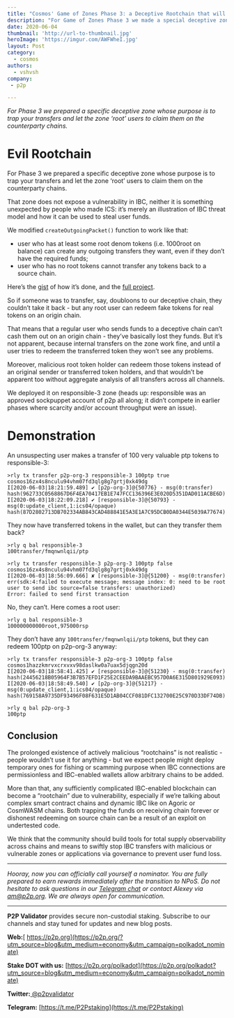 ```yaml
---
title: "Cosmos' Game of Zones Phase 3: a Deceptive Rootchain that will trap your tokens"
description: "For Game of Zones Phase 3 we made a special deceptive zone to demonstrate IBC threat models"
date: 2020-06-04
thumbnail: 'http://url-to-thumbnail.jpg'
heroImage: 'https://imgur.com/AWFWheI.jpg'
layout: Post
category:
  - cosmos
authors:
  - vshvsh
company:
 - p2p

---
```


*For Phase 3 we prepared a specific deceptive zone whose purpose is to trap your transfers and let the zone ‘root’ users to claim them on the counterparty chains.* 


# Evil Rootchain

For Phase 3 we prepared a specific deceptive zone whose purpose is to trap your transfers and let the zone ‘root’ users to claim them on the counterparty chains.

That zone does not expose a vulnerability in IBC, neither it is something unexpected by people who made ICS: it’s merely an illustration of IBC threat model and how it can be used to steal user funds.

We modified `createOutgoingPacket()` function to work like that:
- user who has at least some root denom tokens (i.e. 1000root on balance) can create any outgoing transfers they want, even if they don’t have the required funds;
- user who has no root tokens cannot transfer any tokens back to a source chain.

Here’s the [gist](https://gist.github.com/vshvsh/88964912dbd389332c53bc239fb59168) of how it’s done, and the [full project](https://github.com/p2p-org/gaia-rootchain).  

So if someone was to transfer, say, doubloons to our deceptive chain, they couldn’t take it back - but any root user can redeem fake tokens for real tokens on an origin chain.

That means that a regular user who sends funds to a deceptive chain can’t cash them out on an origin chain - they’ve basically lost they funds. But it’s not apparent, because internal transfers on the zone work fine, and until a user tries to redeem the transferred token they won’t see any problems.

Moreover, malicious root token holder can redeem those tokens instead of an original sender or transferred token holders, and that wouldn’t be apparent too without aggregate analysis of all transfers across all channels.

We deployed it on responsible-3 zone (heads up: responsible was an approved sockpuppet account of p2p all along; it didn’t compete in earlier phases where scarcity and/or account throughput were an issue).

# Demonstration

An unsuspecting user makes a transfer of 100 very valuable ptp tokens to responsible-3:
```
>rly tx transfer p2p-org-3 responsible-3 100ptp true cosmos16zx4s8nculu94vhm07fd3qlg8g7grtj0xk49dg
I[2020-06-03|18:21:59.489] ✔ [p2p-org-3]@{50776} - msg(0:transfer) hash(962733C0568867D6F4EA70417EB1E747FCC136396E3E020D5351DAD011ACBE6D) 
I[2020-06-03|18:22:09.218] ✔ [responsible-3]@{50793} - msg(0:update_client,1:ics04/opaque) hash(87D2802713DB702334AB843CAD488841E5A3E1A7C95DCB0DA0344E5039A77674)
```

They now have transferred tokens in the wallet, but can they transfer them back?
```
>rly q bal responsible-3 
100transfer/fmqnwnlqii/ptp
```

```
>rly tx transfer responsible-3 p2p-org-3 100ptp false cosmos16zx4s8nculu94vhm07fd3qlg8g7grtj0xk49dg
I[2020-06-03|18:56:09.666] ✘ [responsible-3]@{51200} - msg(0:transfer) err(sdk:4:failed to execute message; message index: 0: need to be root user to send ibc source=false transfers: unauthorized) 
Error: failed to send first transaction
```

No, they can’t. Here comes a root user:
```
>rly q bal responsible-3                                                                           
100000000000root,975000rsp
```

They don’t have any `100transfer/fmqnwnlqii/ptp` tokens, but they can redeem 100ptp on p2p-org-3 anyway:

```
>rly tx transfer responsible-3 p2p-org-3 100ptp false cosmos1hazzkmrvxcrxvxv98daslkw0a7uax5djqgn20d
I[2020-06-03|18:58:41.425] ✔ [responsible-3]@{51230} - msg(0:transfer) hash(24456218B05964F3B7B57EFD1F25E2CEEDA9BAAEBC957D0A6E315D801929E093) 
I[2020-06-03|18:58:49.540] ✔ [p2p-org-3]@{51217} - msg(0:update_client,1:ics04/opaque) hash(769158A9735DF93496F08F631E5D1AB04CCF081DFC132700E25C970D33DF74DB) 
```

```
>rly q bal p2p-org-3                                                                               
100ptp
```

## Conclusion

The prolonged existence of actively malicious “rootchains” is not realistic - people wouldn’t use it for anything - but we expect people might deploy temporary ones for fishing or scamming purpose when IBC connections are permissionless and IBC-enabled wallets allow arbitrary chains to be added. 

More than that, any sufficiently complicated IBC-enabled blockchain can become a “rootchain” due to vulnerability, especially if we’re talking about complex smart contract chains and dynamic IBC like on Agoric or CosmWASM chains. Both trapping the funds on receiving chain forever or dishonest redeeming on source chain can be a result of an exploit on undertested code.

We think that the community should build tools for total supply observability across chains and means to swiftly stop IBC transfers with malicious or vulnerable zones or applications via governance to prevent user fund loss.


------

*Hooray, now you can officially call yourself a nominator. You are fully prepared to earn rewards immediately after the transition to NPoS. Do not hesitate to ask questions in our [Telegram chat](https://t.me/P2Pstaking) or contact Alexey via am@p2p.org. We are always open for communication.*

------

**P2P Validator** provides secure non-custodial staking. Subscribe to our channels and stay tuned for updates and new blog posts.

**Web:**[ https://p2p.org](https://p2p.org/?utm_source=blog&utm_medium=economy&utm_campaign=polkadot_nominate)

**Stake DOT with us:** [https://p2p.org/polkadot](https://p2p.org/polkadot?utm_source=blog&utm_medium=economy&utm_campaign=polkadot_nominate)

**Twitter:**[ @p2pvalidator](https://twitter.com/p2pvalidator)

**Telegram:** [https://t.me/P2Pstaking](https://t.me/P2Pstaking)
